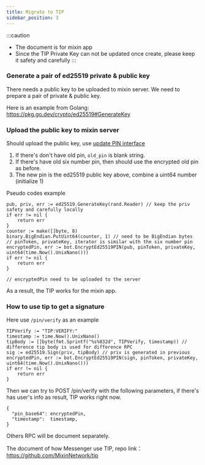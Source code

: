 ```yaml
---
title: Migrate to TIP
sidebar_position: 3
---
```


:::caution
* The document is for mixin app
* Since the TIP Private Key can not be updated once create, please keep it safety and carefully
:::


### Generate a pair of ed25519 private & public key

There needs a public key to be uploaded to mixin server. We need to prepare a pair of private & public key.

Here is an example from Golang: https://pkg.go.dev/crypto/ed25519#GenerateKey

### Upload the public key to mixin server

Should upload the public key, use [update PIN interface](/zh-CN/docs/api/pin/pin-update)

1. If there's don't have old pin, `old_pin` is blank string.
2. If there's have old six number pin, then should use the encrypted old pin as before.
3. The new pin is the ed25519 public key above, combine a uint64 number (initialize 1)

Pseudo codes example

```
pub, priv, err := ed25519.GenerateKey(rand.Reader) // keep the priv safety and carefully locally
if err != nil {
    return err
}
counter := make([]byte, 8)
binary.BigEndian.PutUint64(counter, 1) // need to be BigEndian bytes
// pinToken, privateKey, iterator is similar with the six number pin
encryptedPin, err := bot.EncryptEd25519PIN(pub, pinToken, privateKey, uint64(time.Now().UnixNano()))
if err != nil {
    return err
}

// encryptedPin need to be uploaded to the server
```

As a result, the TIP works for the mixin app.

### How to use tip to get a signature

Here use `/pin/verify` as an example

```
TIPVerify := "TIP:VERIFY:"
timestamp := time.Now().UnixNano()
tipBody := []byte(fmt.Sprintf("%s%032d", TIPVerify, timestamp)) // difference tip body is used for difference RPC
sig := ed25519.Sign(priv, tipBody) // priv is generated in previous 
encryptedPin, err := bot.EncryptEd25519PIN(sign, pinToken, privateKey, uint64(time.Now().UnixNano()))
if err != nil {
    return err
}
```

Then we can try to POST /pin/verify with the following parameters, if there's has user's info as result, TIP works right now.

```
{
  "pin_base64": encryptedPin,
  "timestamp":  timestamp,
}
```

Others RPC will be document separately.


The document of how Messenger use TIP, repo link：https://github.com/MixinNetwork/tip